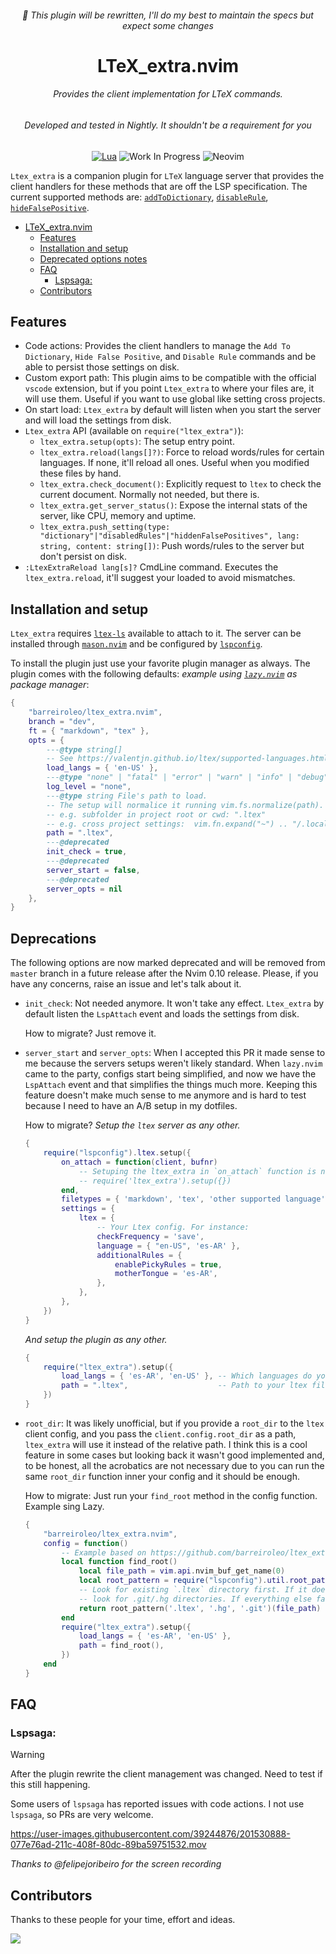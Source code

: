 <!-- LTeX: language=en-US -->
<div align="center">
<h6>🚧 This plugin will be rewritten, I'll do my best to maintain the specs but expect some changes</h6>

# LTeX_extra.nvim

<h6>Provides the client implementation for LTeX commands.</h6>
<h6>Developed and tested in Nightly. It shouldn't be a requirement for you</h6>

[![Lua](https://img.shields.io/badge/Lua-blue.svg?style=for-the-badge&logo=lua)](http://www.lua.org)
![Work In Progress](https://img.shields.io/badge/Work%20In%20Progress-orange?style=for-the-badge)
![Neovim](https://img.shields.io/badge/NeoVim-%2357A143.svg?&style=for-the-badge&logo=neovim&logoColor=white)
<!-- [![Neovim Nightly](https://img.shields.io/badge/Neovim%20Nightly-green.svg?style=for-the-badge&logo=neovim)](https://neovim.io) -->
</div>

`Ltex_extra` is a companion plugin for `LTeX` language server that provides the client handlers for
these methods that are off the LSP specification. The current supported methods are:
[`addToDictionary`](https://valentjn.github.io/ltex/ltex-ls/server-usage.html#_ltexhidefalsepositives-client),
[`disableRule`](https://valentjn.github.io/ltex/ltex-ls/server-usage.html#_ltexdisablerules-client),
[`hideFalsePositive`](https://valentjn.github.io/ltex/ltex-ls/server-usage.html#_ltexaddtodictionary-client).


<!--toc:start-->
- [LTeX_extra.nvim](#ltexextranvim)
  - [Features](#features)
  - [Installation and setup](#installation-and-setup)
  - [Deprecated options notes](#deprecated-options-notes)
  - [FAQ](#faq)
    - [Lspsaga:](#lspsaga)
  - [Contributors](#contributors)
<!--toc:end-->


## Features

- Code actions: Provides the client handlers to manage the `Add To Dictionary`, `Hide False
Positive`, and `Disable Rule` commands and be able to persist those settings on disk.
- Custom export path: This plugin aims to be compatible with the official `vscode` extension, but if
you point `Ltex_extra` to where your files are, it will use them. Useful if you want to use global
like setting cross projects.
- On start load: `Ltex_extra` by default will listen when you start the server and will load the
settings from disk.
- `Ltex_extra` API (available on `require("ltex_extra")`):
    - `ltex_extra.setup(opts)`: The setup entry point.
    - `ltex_extra.reload(langs[]?)`: Force to reload words/rules for certain languages. If none,
    it'll reload all ones. Useful when you modified these files by hand.
    - `ltex_extra.check_document()`: Explicitly request to `ltex` to check the current document.
    Normally not needed, but there is.
    - `ltex_extra.get_server_status()`: Expose the internal stats of the server, like CPU, memory
    and uptime.
    - `ltex_extra.push_setting(type: "dictionary"|"disabledRules"|"hiddenFalsePositives", lang:
    string, content: string[])`: Push words/rules to the server but don't persist on disk.
- `:LtexExtraReload lang[s]?` CmdLine command. Executes the `ltex_extra.reload`, it'll suggest your
loaded to avoid mismatches.

## Installation and setup

`Ltex_extra` requires [`ltex-ls`](https://github.com/valentjn/ltex-ls) available to attach to it.
The server can be installed through [`mason.nvim`](https://github.com/williamboman/mason.nvim) and
be configured by [`lspconfig`](https://github.com/neovim/nvim-lspconfig).

To install the plugin just use your favorite plugin manager as always. The plugin comes with the
following defaults: *example using [`lazy.nvim`](https://github.com/folke/lazy.nvim) as package
manager*:

```lua
{
    "barreiroleo/ltex_extra.nvim",
    branch = "dev",
    ft = { "markdown", "tex" },
    opts = {
        ---@type string[]
        -- See https://valentjn.github.io/ltex/supported-languages.html#natural-languages
        load_langs = { 'en-US' },
        ---@type "none" | "fatal" | "error" | "warn" | "info" | "debug" | "trace"
        log_level = "none",
        ---@type string File's path to load.
        -- The setup will normalice it running vim.fs.normalize(path).
        -- e.g. subfolder in project root or cwd: ".ltex"
        -- e.g. cross project settings:  vim.fn.expand("~") .. "/.local/share/ltex"
        path = ".ltex",
        ---@deprecated
        init_check = true,
        ---@deprecated
        server_start = false,
        ---@deprecated
        server_opts = nil
    },
}
```

## Deprecations

The following options are now marked deprecated and will be removed from `master` branch in a future
release after the Nvim 0.10 release. Please, if you have any concerns, raise an issue and let's talk
about it.

- `init_check`: Not needed anymore. It won't take any effect. `Ltex_extra` by default listen the
`LspAttach` event and loads the settings from disk.

    How to migrate? Just remove it.

- `server_start` and `server_opts`: When I accepted this PR it made sense to me because the servers
setups weren't likely standard. When `lazy.nvim` came to the party, configs start being simplified,
and now we have the `LspAttach` event and that simplifies the things much more. Keeping this feature
doesn't make much sense to me anymore and is hard to test because I need to have an A/B setup in my
dotfiles.

    How to migrate? *Setup the `ltex` server as any other.*
    ```lua
    {
        require("lspconfig").ltex.setup({
            on_attach = function(client, bufnr)
                -- Setuping the ltex_extra in `on_attach` function is not a requirement anymore.
                -- require('ltex_extra').setup({})
            end,
            filetypes = { 'markdown', 'tex', 'other supported language' },
            settings = {
                ltex = {
                    -- Your Ltex config. For instance:
                    checkFrequency = 'save',
                    language = { "en-US", 'es-AR' },
                    additionalRules = {
                        enablePickyRules = true,
                        motherTongue = 'es-AR',
                    },
                },
            },
        })
    }
    ```
    *And setup the plugin as any other.*
    ```lua
    {
        require("ltex_extra").setup({
            load_langs = { 'es-AR', 'en-US' }, -- Which languages do you want to load on init.
            path = ".ltex",                    -- Path to your ltex files
        })
    }
    ```
- `root_dir`: It was likely unofficial, but if you provide a `root_dir` to the `ltex` client config,
and you pass the `client.config.root_dir` as a path, `ltex_extra` will use it instead of the
relative path.
I think this is a cool feature in some cases but looking back it wasn't good implemented and, to be
honest, all the acrobatics are not necessary due to you can run the same `root_dir` function inner
your config and it should be enough.

    How to migrate: Just run your `find_root` method in the config function. Example sing Lazy.
    ```lua
    {
        "barreiroleo/ltex_extra.nvim",
        config = function()
            -- Example based on https://github.com/barreiroleo/ltex_extra.nvim/issues/38
            local function find_root()
                local file_path = vim.api.nvim_buf_get_name(0)
                local root_pattern = require("lspconfig").util.root_pattern
                -- Look for existing `.ltex` directory first. If it doesn't exist,
                -- look for .git/.hg directories. If everything else fails, get absolute path to the file parent
                return root_pattern('.ltex', '.hg', '.git')(file_path) or vim.fn.fnamemodify(file_path, ':p:h')
            end
            require("ltex_extra").setup({
                load_langs = { 'es-AR', 'en-US' },
                path = find_root(),
            })
        end
    }
    ```

## FAQ

### Lspsaga:
> [!WARNING]
> After the plugin rewrite the client management was changed. Need to test if this still happening.

Some users of `lspsaga` has reported issues with code actions. I not use `lspsaga`, so PRs are very
welcome.

https://user-images.githubusercontent.com/39244876/201530888-077e76ad-211c-408f-80dc-89ba59751532.mov

_Thanks to @felipejoribeiro for the screen recording_


## Contributors

Thanks to these people for your time, effort and ideas.

<a href="https://github.com/barreiroleo/ltex_extra.nvim/graphs/contributors">
  <img src="https://contrib.rocks/image?repo=barreiroleo/ltex_extra.nvim" />
</a>


<!-- vim: set textwidth=100 nospell :-->
